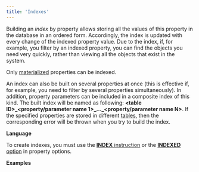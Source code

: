 ```yaml
---
title: 'Indexes'
---
```


Building an *index* by property allows storing all the values of this property in the database in an ordered form. Accordingly, the index is updated with every change of the indexed property value. Due to the index, if, for example, you filter by an indexed property, you can find the objects you need very quickly, rather than viewing all the objects that exist in the system.

Only [materialized](Materializations.md) properties can be indexed.

An index can also be built on several properties at once (this is effective if, for example, you need to filter by several properties simultaneously). In addition, property parameters can be included in a composite index of this kind. The built index will be named as following: **<table ID\>\_<property/parameter name 1\>\_...\_<property/parameter name N\>**. If the specified properties are stored in different [tables](Tables.md), then the corresponding error will be thrown when you try to build the index.

**Language**

To create indexes, you must use the [**INDEX** instruction](INDEX_instruction.md) or the [**INDEXED** option](Property-options_7798786.html#Propertyoptions-indexed) in property options.

**Examples**


